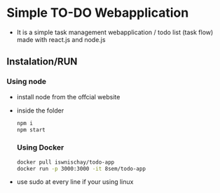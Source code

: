 # Simple TO-DO Webapplication
- It is a simple task management webapplication / todo list (task flow) made with react.js and node.js
## Instalation/RUN
  ### Using node
  - install node from the offcial website
  - inside the folder
    
    ```bash
    npm i 
    npm start
    ```
    ### Using Docker
    
    ```bash
    docker pull iswnischay/todo-app
    docker run -p 3000:3000 -it 8sem/todo-app
    ```
  -  use sudo at every line if your using linux
  
